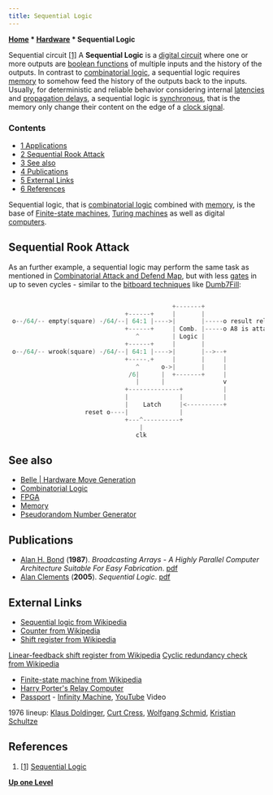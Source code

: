 ```yaml
---
title: Sequential Logic
---
```

**[Home](Home "Home") \* [Hardware](Hardware "Hardware") \* Sequential Logic**



 [](http://web.mit.edu/6.111/www/f2005/tutprobs/sequential.html) Sequential circuit <a id="cite-note-1" href="#cite-ref-1">[1]</a> 
A **Sequential Logic** is a [digital circuit](https://en.wikipedia.org/wiki/Digital_electronics) where one or more outputs are [boolean functions](https://en.wikipedia.org/wiki/Boolean_function) of multiple inputs and the history of the outputs. In contrast to [combinatorial logic](Combinatorial_Logic "Combinatorial Logic"), a sequential logic requires [memory](Memory "Memory") to somehow feed the history of the outputs back to the inputs. Usually, for deterministic and reliable behavior considering internal [latencies](https://en.wikipedia.org/wiki/Latency_%28engineering%29) and [propagation delays](https://en.wikipedia.org/wiki/Propagation_delay), a sequential logic is [synchronous](https://en.wikipedia.org/wiki/Synchronous_logic), that is the memory only change their content on the edge of a [clock signal](https://en.wikipedia.org/wiki/Clock_signal). 



### Contents


* [1 Applications](#applications)
* [2 Sequential Rook Attack](#sequential-rook-attack)
* [3 See also](#see-also)
* [4 Publications](#publications)
* [5 External Links](#external-links)
* [6 References](#references)






Sequential logic, that is [combinatorial logic](Combinatorial_Logic "Combinatorial Logic") combined with [memory](Memory "Memory"), is the base of [Finite-state machines](https://en.wikipedia.org/wiki/Finite_state_machine), [Turing machines](index.php?title=Turing_Machine&action=edit&redlink=1 "Turing Machine (page does not exist)") as well as digital [computers](https://en.wikipedia.org/wiki/Computer).






## Sequential Rook Attack


As an further example, a sequential logic may perform the same task as mentioned in [Combinatorial Attack and Defend Map](Combinatorial_Logic#CombinatorialAttackandDefendMap "Combinatorial Logic"), but with less [gates](https://en.wikipedia.org/wiki/Logic_gates) in up to seven cycles - similar to the [bitboard techniques](Bitboards "Bitboards") like [Dumb7Fill](Dumb7Fill "Dumb7Fill"):




```C++

                                             +-------+
                                +------+     |       |
 o--/64/-- empty(square) -/64/--| 64:1 |---->|       |-----o result reliable / otherwise processing after reset
                                +------+     | Comb. |-----o A8 is attacked by white rook from south
                                   ^         | Logic |
                                +------+     |       |
 o--/64/-- wrook(square) -/64/--| 64:1 |---->|       |-->--+
                                +-----.+     |       |     |
                                   ^      o->|       |     |
                                 /6|      |  +-------+     |
                                   |      |                v
                                +--------------+           |
                                |              |           |
                                |    Latch     |<----------+
                     reset o----|              |
                                +---^----------+
                                    |
                                   clk

```

## See also


* [Belle | Hardware Move Generation](Belle#Hardware "Belle")
* [Combinatorial Logic](Combinatorial_Logic "Combinatorial Logic")
* [FPGA](FPGA "FPGA")
* [Memory](Memory "Memory")
* [Pseudorandom Number Generator](Pseudorandom_Number_Generator "Pseudorandom Number Generator")


## Publications


* [Alan H. Bond](Alan_H._Bond "Alan H. Bond") (**1987**). *Broadcasting Arrays - A Highly Parallel Computer Architecture Suitable For Easy Fabrication*. [pdf](http://www.exso.com/bc.pdf)
* [Alan Clements](http://www.scm.tees.ac.uk/users/a.clements/) (**2005**). *Sequential Logic*. [pdf](http://www.oup.com/uk/orc/bin/9780199273133/clements_ch03.pdf)


## External Links


* [Sequential logic from Wikipedia](https://en.wikipedia.org/wiki/Sequential_logic)
* [Counter from Wikipedia](https://en.wikipedia.org/wiki/Counter)
* [Shift register from Wikipedia](https://en.wikipedia.org/wiki/Shift_register)


 [Linear-feedback shift register from Wikipedia](https://en.wikipedia.org/wiki/Linear-feedback_shift_register)
 [Cyclic redundancy check from Wikipedia](https://en.wikipedia.org/wiki/Cyclic_redundancy_check)
* [Finite-state machine from Wikipedia](https://en.wikipedia.org/wiki/Finite-state_machine)
* [Harry Porter's Relay Computer](http://web.cecs.pdx.edu/%7Eharry/Relay/index.html)
* [Passport](Category:Passport "Category:Passport") - [Infinity Machine](http://www.allmusic.com/album/infinity-machine-mw0000587835), [YouTube](https://en.wikipedia.org/wiki/YouTube) Video


 1976 lineup: [Klaus Doldinger](Category:Klaus_Doldinger "Category:Klaus Doldinger"), [Curt Cress](Category:Curt_Cress "Category:Curt Cress"), [Wolfgang Schmid](Category:Wolfgang_Schmid "Category:Wolfgang Schmid"), [Kristian Schultze](https://en.wikipedia.org/wiki/Kristian_Schultze)
 
## References


1. <a id="cite-ref-1" href="#cite-note-1">[1]</a> [Sequential Logic](http://web.mit.edu/6.111/www/f2005/tutprobs/sequential.html)

**[Up one Level](Hardware "Hardware")**







 

